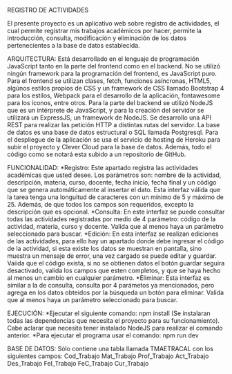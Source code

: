 REGISTRO DE ACTIVIDADES

El presente proyecto es un aplicativo web sobre registro de actividades, el cual permite registrar mis trabajos académicos por hacer, permite la introducción, consulta, modificación y eliminación de los datos pertenecientes a la base de datos establecida.

ARQUITECTURA:
  Está desarrollado en el lenguaje de programación JavaScript tanto en la parte del frontend como en el backend. No se utilizó ningún framework para la programación del frontend, es JavaScript puro.
  Para el frontend se utilizan clases, fetch, funciones asíncronas, HTML5, algúnos estilos propios de CSS y un framework de CSS llamado Bootstrap 4 para los estilos, Webpack para el desarrollo de la aplicación, fontawesome para los íconos, entre otros.
  Para la parte del backend se utilizó NodeJS que es un intérprete de JavaScript, y para la creación del servidor se utilizará un ExpressJS, un framework de NodeJS. Se desarrollo una API REST para realizar las petición HTTP a distintas rutas del servidor.
  La base de datos es una base de datos estructural o SQL llamada Postgresql.
  Para el despliegue de la aplicación se usa el servicio de hosting de Heroku para subir el proyecto y Clever Cloud para la base de datos.
  Además, todo el código como se notará esta subido a un repositorio de GitHub.
  
FUNCIONALIDAD:
  *Registro:
      Este apartado registra las actividades académicas que usted desee. Los parámetros son: nombre de la actividad, descripción, materia, curso, docente, fecha inicio, fecha final y un código que se genera automáticamente al insertar el dato.
      Esta interfaz válida que la tarea tenga una longuitud de caracteres con un mínimo de 5 y máximo de 25. Además, de que todos los campos son requeridos, excepto la descripción que es opcional.
  *Consulta:
      En este interfaz se puede consultar todas las actividades registradas por medio de 4 parámetro: código de la actividad, materia, curso y docente.
      Valida que al menos haya un parámetro seleccionado para buscar.
  *Edición:
      En esta interfaz se realizan ediciones de las actividades, para ello hay un apartado donde debe ingresar el código de la actividad, si esta existe los datos se muestran en pantalla, sino muestra un mensaje de error, una vez cargado se puede editar y guardar.
      Vaiida que el código exista, si no se obtienen datos el botón guardar seguira desactivado, valida los campos que esten completos, y que se haya hecho al menos un cambio en cualquier parámetro.
  *Eliminar:
    Esta interfaz es similar a la de consulta, consulta por 4 parámetos ya mencionados, pero agrega en los datos obteidos por la búsqueda un botón para eliminar.
    Valida que al menos haya un parámetro seleccionado para buscar.
    
 EJECUCIÓN:
  *Ejecutar el siguiente comando: npm install (Se instalaran todas las dependencias que necesita el proyecto para su funcionamiento).
  Cabe aclarar que necesita tener instalado NodeJS para realizar el comando anterior.
  *Para ejecutar el programa usar el comando: npm run dev
  
 BASE DE DATOS:
 Sólo contiene una tabla llamada TMAETRACAL con los siguientes campos:
	  Cod_Trabajo
    Mat_Trabajo 
    Prof_Trabajo
    Act_Trabajo
    Des_Trabajo 
    FeI_Trabajo 
    FeC_Trabajo 
    Cur_Trabajo 
